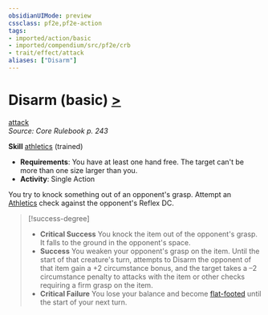 ```yaml
---
obsidianUIMode: preview
cssclass: pf2e,pf2e-action
tags:
- imported/action/basic
- imported/compendium/src/pf2e/crb
- trait/effect/attack
aliases: ["Disarm"]
---
```

# Disarm (basic) [>](chapter-9-playing-the-game.md#Actions "Single Action")
[attack](attack.md)  
*Source: Core Rulebook p. 243*  

**Skill** [athletics](../../compendium/skills.md#Athletics) (trained)
- **Requirements**: You have at least one hand free. The target can't be more than one size larger than you.
- **Activity**: Single Action

You try to knock something out of an opponent's grasp. Attempt an [Athletics](../../compendium/skills.md#Athletics) check against the opponent's Reflex DC.

> [!success-degree] 
> - **Critical Success** You knock the item out of the opponent's grasp. It falls to the ground in the opponent's space.
> - **Success** You weaken your opponent's grasp on the item. Until the start of that creature's turn, attempts to Disarm the opponent of that item gain a +2 circumstance bonus, and the target takes a –2 circumstance penalty to attacks with the item or other checks requiring a firm grasp on the item.
> - **Critical Failure** You lose your balance and become [flat-footed](conditions.md#Flat-footed) until the start of your next turn.